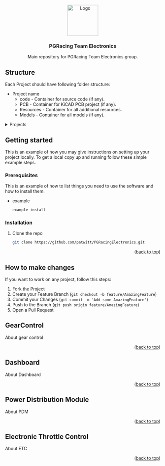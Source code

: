 
<div id="top"></div>

<!-- PROJECT LOGO -->
<br />
<div align="center">
  <a href="https://github.com/patwitt/PGRacingElectronics">
    <img src="logo.png" alt="Logo" width="100" height="100">
  </a>

<h3 align="center">PGRacing Team Electronics</h3>
  
  <p align="center">
    Main repository for PGRacing Team Electronics group.
  </p>
</div>

## Structure
Each Project should have following folder structure:
- Project name
  - code - Container for source code (if any).
  - PCB - Container for KiCAD PCB project (if any).
  - Resources - Container for all additional resources.
  - Models - Container for all models (if any).

<!-- TABLE OF CONTENTS -->
<details>
  <summary>Projects</summary>
  <ol>
    <li><a href="#GearControl">Gear Control</a></li>
    <li><a href="#Dashboard">Dashboard</a></li>
    <li><a href="#PDM">Power Distribution Module</a></li>
    <li><a href="#ETC">Electronic Throttle Control</a></li>
  </ol>
</details>

## Getting started

This is an example of how you may give instructions on setting up your project locally.
To get a local copy up and running follow these simple example steps.

### Prerequisites

This is an example of how to list things you need to use the software and how to install them.
* example
  ```sh
  example install
  ```

### Installation

1. Clone the repo
   ```sh
   git clone https://github.com/patwitt/PGRacingElectronics.git
   ```
<p align="right">(<a href="#top">back to top</a>)</p>

## How to make changes
If you want to work on any project, follow this steps:
1. Fork the Project
2. Create your Feature Branch (`git checkout -b feature/AmazingFeature`)
3. Commit your Changes (`git commit -m 'Add some AmazingFeature'`)
4. Push to the Branch (`git push origin feature/AmazingFeature`)
5. Open a Pull Request

<!-- Gear Control Project -->
## GearControl
About gear control
<p align="right">(<a href="#top">back to top</a>)</p>

<!-- Dashboard Project -->
## Dashboard
About Dashboard
<p align="right">(<a href="#top">back to top</a>)</p>

<!-- Dashboard Project -->
## Power Distribution Module
About PDM
<p align="right">(<a href="#top">back to top</a>)</p>

<!-- Dashboard Project -->
## Electronic Throttle Control
About ETC
<p align="right">(<a href="#top">back to top</a>)</p>
